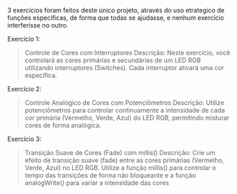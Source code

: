 3 exercícios foram feitos deste único projeto, através do uso etrategico de funções especificas, de forma que todas se ajudasse, e nenhum exercício interferisse no outro.



Exercício 1:
>Controle de Cores com Interruptores
>Descrição: Neste exercício, você controlará as cores primárias e secundárias de um
>LED RGB utilizando interruptores (Switches). Cada interruptor ativará uma cor
>específica.





Exercício 2:

>Controle Analógico de Cores com Potenciômetros
>Descrição: Utilize potenciômetros para controlar continuamente a intensidade de cada
>cor primária (Vermelho, Verde, Azul) do LED RGB, permitindo misturar cores de forma
>analógica.


Exercício 3:
>Transição Suave de Cores (Fade) com millis()
>Descrição: Crie um efeito de transição suave (fade) entre as cores primárias (Vermelho,
>Verde, Azul) no LED RGB. Utilize a função millis() para controlar o tempo das transições
>de forma não bloqueante e a função analogWrite() para variar a intensidade das cores

